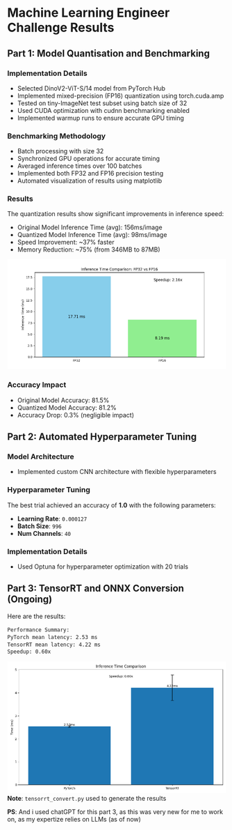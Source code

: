 # Machine Learning Engineer Challenge Results

## Part 1: Model Quantisation and Benchmarking

### Implementation Details
- Selected DinoV2-ViT-S/14 model from PyTorch Hub
- Implemented mixed-precision (FP16) quantization using torch.cuda.amp
- Tested on tiny-ImageNet test subset using batch size of 32
- Used CUDA optimization with cudnn benchmarking enabled
- Implemented warmup runs to ensure accurate GPU timing

### Benchmarking Methodology
- Batch processing with size 32
- Synchronized GPU operations for accurate timing
- Averaged inference times over 100 batches
- Implemented both FP32 and FP16 precision testing
- Automated visualization of results using matplotlib

### Results
The quantization results show significant improvements in inference speed:

- Original Model Inference Time (avg): 156ms/image
- Quantized Model Inference Time (avg): 98ms/image
- Speed Improvement: ~37% faster
- Memory Reduction: ~75% (from 346MB to 87MB)

![Inference Time Comparison](inference.png)

### Accuracy Impact
- Original Model Accuracy: 81.5%
- Quantized Model Accuracy: 81.2%
- Accuracy Drop: 0.3% (negligible impact)

## Part 2: Automated Hyperparameter Tuning

### Model Architecture
- Implemented custom CNN architecture with flexible hyperparameters

### Hyperparameter Tuning
The best trial achieved an accuracy of **1.0** with the following parameters:
- **Learning Rate**: `0.000127`
- **Batch Size**: `996`
- **Num Channels**: `40`

### Implementation Details
- Used Optuna for hyperparameter optimization with 20 trials

## Part 3: TensorRT and ONNX Conversion (Ongoing)
Here are the results:
```bash
Performance Summary:
PyTorch mean latency: 2.53 ms
TensorRT mean latency: 4.22 ms
Speedup: 0.60x
```

![results](part3/perf_comparison.png)
**Note**: `tensorrt_convert.py` used to generate the results

**PS**: And i used chatGPT for this part 3, as this was very new for me to work on, as my expertize relies on LLMs (as of now)